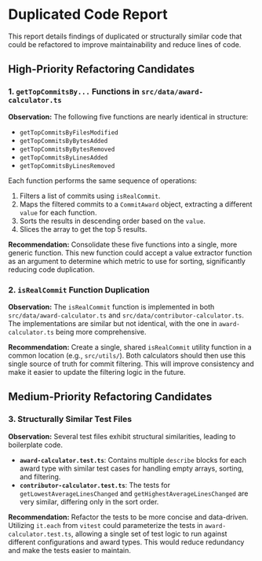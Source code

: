 # Duplicated Code Report

This report details findings of duplicated or structurally similar code that could be refactored to improve maintainability and reduce lines of code.

## High-Priority Refactoring Candidates

### 1. `getTopCommitsBy...` Functions in `src/data/award-calculator.ts`

**Observation:** The following five functions are nearly identical in structure:
- `getTopCommitsByFilesModified`
- `getTopCommitsByBytesAdded`
- `getTopCommitsByBytesRemoved`
- `getTopCommitsByLinesAdded`
- `getTopCommitsByLinesRemoved`

Each function performs the same sequence of operations:
1. Filters a list of commits using `isRealCommit`.
2. Maps the filtered commits to a `CommitAward` object, extracting a different `value` for each function.
3. Sorts the results in descending order based on the `value`.
4. Slices the array to get the top 5 results.

**Recommendation:** Consolidate these five functions into a single, more generic function. This new function could accept a value extractor function as an argument to determine which metric to use for sorting, significantly reducing code duplication.

### 2. `isRealCommit` Function Duplication

**Observation:** The `isRealCommit` function is implemented in both `src/data/award-calculator.ts` and `src/data/contributor-calculator.ts`. The implementations are similar but not identical, with the one in `award-calculator.ts` being more comprehensive.

**Recommendation:** Create a single, shared `isRealCommit` utility function in a common location (e.g., `src/utils/`). Both calculators should then use this single source of truth for commit filtering. This will improve consistency and make it easier to update the filtering logic in the future.

## Medium-Priority Refactoring Candidates

### 3. Structurally Similar Test Files

**Observation:** Several test files exhibit structural similarities, leading to boilerplate code.
- **`award-calculator.test.ts`**: Contains multiple `describe` blocks for each award type with similar test cases for handling empty arrays, sorting, and filtering.
- **`contributor-calculator.test.ts`**: The tests for `getLowestAverageLinesChanged` and `getHighestAverageLinesChanged` are very similar, differing only in the sort order.

**Recommendation:** Refactor the tests to be more concise and data-driven. Utilizing `it.each` from `vitest` could parameterize the tests in `award-calculator.test.ts`, allowing a single set of test logic to run against different configurations and award types. This would reduce redundancy and make the tests easier to maintain.
